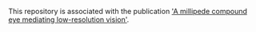 This repository is associated with the publication ['A millipede compound eye mediating low-resolution vision'](https://doi.org/10.1016/j.visres.2019.09.003). 

